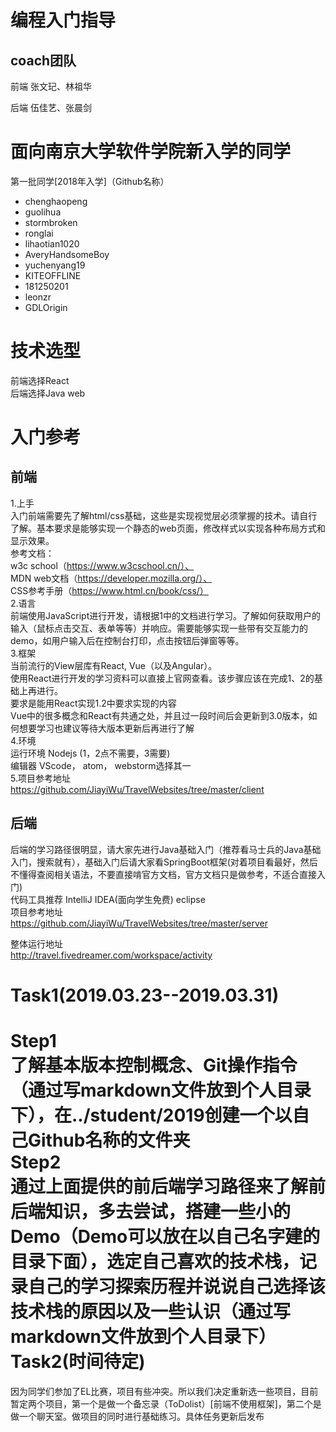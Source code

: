 编程入门指导
==== 
coach团队
--------------
前端 张文玘、林祖华

后端 伍佳艺、张晨剑

面向南京大学软件学院新入学的同学
==== 
第一批同学[2018年入学]（Github名称）
* chenghaopeng
* guolihua
* stormbroken
* ronglai
* lihaotian1020
* AveryHandsomeBoy
* yuchenyang19
* KITEOFFLINE
* 181250201
* leonzr
* GDLOrigin

技术选型
==== 
前端选择React  
后端选择Java web

入门参考
==== 
前端
--------------
1.上手  
入门前端需要先了解html/css基础，这些是实现视觉层必须掌握的技术。请自行了解。基本要求是能够实现一个静态的web页面，修改样式以实现各种布局方式和显示效果。  
参考文档：  
w3c school（https://www.w3cschool.cn/）、  
MDN web文档（https://developer.mozilla.org/）、  
CSS参考手册（https://www.html.cn/book/css/）  
2.语言  
前端使用JavaScript进行开发，请根据1中的文档进行学习。了解如何获取用户的输入（鼠标点击交互、表单等等）并响应。需要能够实现一些带有交互能力的demo，如用户输入后在控制台打印，点击按钮后弹窗等等。  
3.框架  
当前流行的View层库有React, Vue（以及Angular）。  
使用React进行开发的学习资料可以直接上官网查看。该步骤应该在完成1、2的基础上再进行。  
要求是能用React实现1.2中要求实现的内容  
Vue中的很多概念和React有共通之处，并且过一段时间后会更新到3.0版本，如何想要学习也建议等待大版本更新后再进行了解  
4.环境  
运行环境 Nodejs (1，2点不需要，3需要)  
编辑器 VScode， atom， webstorm选择其一  
5.项目参考地址  
https://github.com/JiayiWu/TravelWebsites/tree/master/client  

后端
--------------
后端的学习路径很明显，请大家先进行Java基础入门（推荐看马士兵的Java基础入门，搜索就有），基础入门后请大家看SpringBoot框架(对着项目看最好，然后不懂得查阅相关语法，不要直接啃官方文档，官方文档只是做参考，不适合直接入门)    
代码工具推荐  IntelliJ IDEA(面向学生免费) eclipse  
项目参考地址  
https://github.com/JiayiWu/TravelWebsites/tree/master/server  


整体运行地址  
http://travel.fivedreamer.com/workspace/activity  

Task1(2019.03.23--2019.03.31)
==== 
Step1  
了解基本版本控制概念、Git操作指令（通过写markdown文件放到个人目录下），在../student/2019创建一个以自己Github名称的文件夹  
Step2  
通过上面提供的前后端学习路径来了解前后端知识，多去尝试，搭建一些小的Demo（Demo可以放在以自己名字建的目录下面），选定自己喜欢的技术栈，记录自己的学习探索历程并说说自己选择该技术栈的原因以及一些认识（通过写markdown文件放到个人目录下）  
Task2(时间待定)
==== 
因为同学们参加了EL比赛，项目有些冲突。所以我们决定重新选一些项目，目前暂定两个项目，第一个是做一个备忘录（ToDolist）[前端不使用框架]，第二个是做一个聊天室。做项目的同时进行基础练习。具体任务更新后发布

